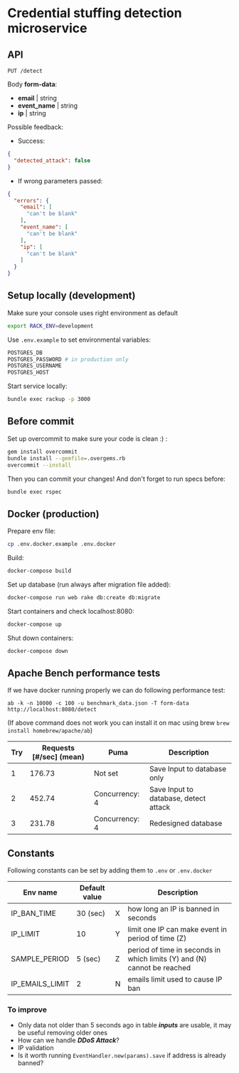 # Credential stuffing detection microservice

## API

`PUT /detect`

  Body **form-data**:
  * **email** | string
  * **event_name** | string
  * **ip** | string


  Possible feedback:
  * Success:

  ```json
  {
    "detected_attack": false
  }
  ```

  * If wrong parameters passed:

  ```json
  {
    "errors": {
      "email": [
        "can't be blank"
      ],
      "event_name": [
        "can't be blank"
      ],
      "ip": [
        "can't be blank"
      ]
    }
  }
  ```


## Setup locally (development)

Make sure your console uses right environment as default

```bash
export RACK_ENV=development
```

Use `.env.example` to set environmental variables:
```bash
POSTGRES_DB
POSTGRES_PASSWORD # in production only
POSTGRES_USERNAME
POSTGRES_HOST
```

Start service locally:
```bash
bundle exec rackup -p 3000
```

## Before commit
Set up overcommit to make sure your code is clean :) :

```bash
gem install overcommit
bundle install --gemfile=.overgems.rb
overcommit --install
```
Then you can commit your changes! And don't forget to run specs before:

```bash
bundle exec rspec
```

## Docker (production)

Prepare env file:
```bash
cp .env.docker.example .env.docker
```

Build:
```bash
docker-compose build
```
Set up database (run always after migration file added):
```bash
docker-compose run web rake db:create db:migrate
```
Start containers and check localhost:8080:
```bash
docker-compose up
```
Shut down containers:
```bash
docker-compose down
```

## Apache Bench performance tests

If we have docker running properly we can do following performance test:

`ab -k -n 10000 -c 100 -u benchmark_data.json -T form-data http://localhost:8080/detect`

(If above command does not work you can install it on mac using brew `brew install homebrew/apache/ab`)


Try | Requests [#/sec] (mean) | Puma | Description
--- | --- | --- | ---
1 | 176.73 | Not set | Save Input to database only
2 | 452.74 | Concurrency: 4 | Save Input to database, detect attack
3 | 231.78 | Concurrency: 4 | Redesigned database

## Constants

Following constants can be set by adding them to `.env` or `.env.docker`

Env name | Default value | | Description
--- | --- | --- | ---
IP_BAN_TIME | 30 (sec) | X | how long an IP is banned in seconds
IP_LIMIT | 10 | Y | limit one IP can make event in period of time (Z)
SAMPLE_PERIOD | 5 (sec) | Z | period of time in seconds in which limits (Y) and (N) cannot be reached
IP_EMAILS_LIMIT | 2 | N | emails limit used to cause IP ban

### To improve

* Only data not older than 5 seconds ago in table ***inputs*** are usable, it may be useful removing older ones
* How can we handle ***DDoS Attack***?
* IP validation
* Is it worth running `EventHandler.new(params).save` if address is already banned?
